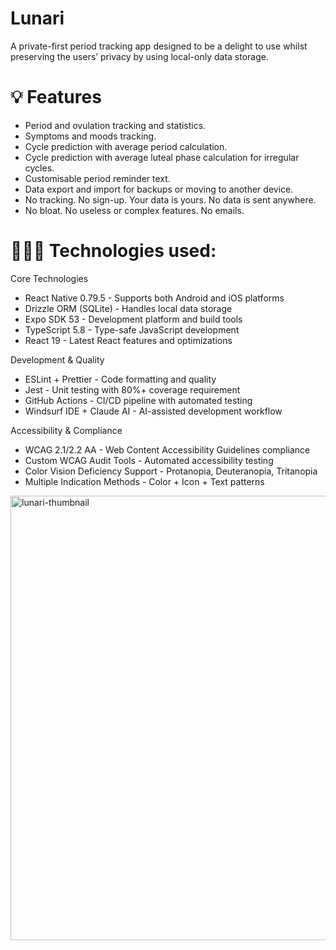 # Lunari
A private-first period tracking app designed to be a delight to use whilst preserving the users’ privacy by using local-only data storage. 

# 💡 Features
* Period and ovulation tracking and statistics.
* Symptoms and moods tracking.
* Cycle prediction with average period calculation.
* Cycle prediction with average luteal phase calculation for irregular cycles.
* Customisable period reminder text.
* Data export and import for backups or moving to another device.
* No tracking. No sign-up. Your data is yours. No data is sent anywhere.
* No bloat. No useless or complex features. No emails.

# 👩🏻‍💻 Technologies used:

Core Technologies
* React Native 0.79.5 - Supports both Android and iOS platforms
* Drizzle ORM (SQLite) - Handles local data storage
* Expo SDK 53 - Development platform and build tools
* TypeScript 5.8 - Type-safe JavaScript development
* React 19 - Latest React features and optimizations

Development & Quality
* ESLint + Prettier - Code formatting and quality
* Jest - Unit testing with 80%+ coverage requirement
* GitHub Actions - CI/CD pipeline with automated testing
* Windsurf IDE + Claude AI - AI-assisted development workflow

Accessibility & Compliance
* WCAG 2.1/2.2 AA - Web Content Accessibility Guidelines compliance
* Custom WCAG Audit Tools - Automated accessibility testing
* Color Vision Deficiency Support - Protanopia, Deuteranopia, Tritanopia
* Multiple Indication Methods - Color + Icon + Text patterns

<img width="1116" height="711" alt="lunari-thumbnail" src="https://github.com/user-attachments/assets/6930cc7d-a914-4433-91b8-58f464442200" />



